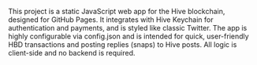 <!-- Use this file to provide workspace-specific custom instructions to Copilot. For more details, visit https://code.visualstudio.com/docs/copilot/copilot-customization#_use-a-githubcopilotinstructionsmd-file -->

This project is a static JavaScript web app for the Hive blockchain, designed for GitHub Pages. It integrates with Hive Keychain for authentication and payments, and is styled like classic Twitter. The app is highly configurable via config.json and is intended for quick, user-friendly HBD transactions and posting replies (snaps) to Hive posts. All logic is client-side and no backend is required.
